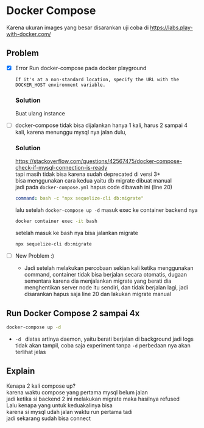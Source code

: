 # Docker Compose

Karena ukuran images yang besar disarankan uji coba di https://labs.play-with-docker.com/

## Problem 
- [x] Error Run docker-compose pada docker playground
    ```
    If it's at a non-standard location, specify the URL with the DOCKER_HOST environment variable.
    ```
    ### Solution
    Buat ulang instance

- [ ] docker-compose tidak bisa dijalankan hanya 1 kali, harus 2 sampai 4 kali, karena menunggu mysql nya jalan dulu,
    ### Solution
    https://stackoverflow.com/questions/42567475/docker-compose-check-if-mysql-connection-is-ready \
    tapi masih tidak bisa karena sudah deprecated di versi 3+ \
    bisa menggunakan cara kedua yaitu db migrate dibuat manual \
    jadi pada `docker-compose.yml` hapus code dibawah ini (line 20)
    ```yml
    command: bash -c "npx sequelize-cli db:migrate"
    ```
    lalu setelah `docker-compose up -d` masuk exec ke container backend nya
    ```bash
    docker container exec -it bash
    ```
    setelah masuk ke bash nya bisa jalankan migrate
    ```bash
    npx sequelize-cli db:migrate
    ```
- [ ] New Problem :)
    - Jadi setelah melakukan percobaan sekian kali ketika menggunakan command, container tidak bisa berjalan secara otomatis, dugaan sementara karena dia menjalankan migrate yang berati dia menghentikan server node itu sendiri, dan tidak berjalan lagi, jadi disarankan hapus saja line 20 dan lakukan migrate manual
    

## Run Docker Compose 2 sampai 4x
```bash
docker-compose up -d
```

- `-d ` diatas artinya daemon, yaitu berati berjalan di background jadi logs tidak akan tampil, coba saja experiment tanpa `-d` perbedaan nya akan terlihat jelas
## Explain
Kenapa 2 kali compose up?\
karena waktu compose yang pertama mysql belum jalan\
jadi ketika si backend 2 ini melakukan migrate maka hasilnya refused\
Lalu kenapa yang untuk keduakalinya bisa\
karena si mysql udah jalan waktu run pertama tadi\
jadi sekarang sudah bisa connect
